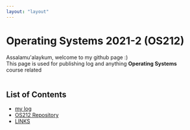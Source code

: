 ```yaml
---
layout: "layout"
---
```


# Operating Systems 2021-2 (OS212)

Assalamu'alaykum, welcome to my github page :)
<br>
This page is used for publishing log and anything **Operating Systems** course related
<br><br>
## List of Contents

- [my log](https://yudha-haris.github.io/os212/TXT/mylog.txt)
- [OS212 Repository](https://github.com/yudha-haris/os212/)
- [LINKS](https://yudha-haris.github.io/os212/LINKS/)
